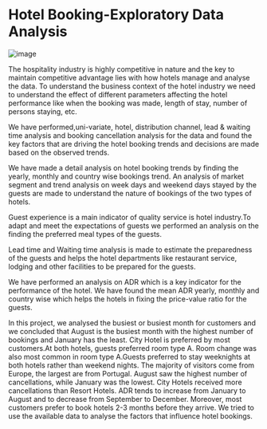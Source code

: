 # Hotel Booking-Exploratory Data Analysis
![image](https://user-images.githubusercontent.com/117563703/204213298-540a1f80-d62c-4f71-a669-0ff6b8078c73.png)


The hospitality industry is highly competitive in nature and the key to maintain competitive advantage lies with how hotels manage and analyse the data. To understand the business context of the hotel industry we need to understand the effect of different parameters affecting the hotel performance like when the booking was made, length of stay, number of persons staying, etc.

We have performed,uni-variate, hotel, distribution channel, lead & waiting time analysis and booking cancellation analysis for the data and found the key factors that are driving the hotel booking trends and decisions are made based on the observed trends.

We have made a detail analysis on hotel booking trends by finding the yearly, monthly and country wise bookings trend. An analysis of market segment and trend analysis on week days and weekend days stayed by the guests are made to understand the nature of bookings of the two types of hotels.

Guest experience is a main indicator of quality service is hotel industry.To adapt and meet the expectations of guests we performed an analysis on the finding the preferred meal types of the guests.
 
Lead time and Waiting time analysis is made to estimate the preparedness of the guests and helps the hotel departments like restaurant service, lodging and other facilities to be prepared for the guests.
 
We have performed an analysis on ADR which is a key indicator for the performance of the hotel. We have found the mean ADR yearly, monthly and country wise which helps the hotels in fixing the price-value ratio for the guests.

In this project, we analysed the busiest or busiest month for customers and we concluded that August is the busiest month with the highest number of bookings and January has the least. City Hotel is preferred by most customers.At both hotels, guests preferred room type A. Room change was also most common in room type A.Guests preferred to stay weeknights at both hotels rather than weekend nights. The majority of visitors come from Europe, the largest are from Portugal. August saw the highest number of cancellations, while January was the lowest. City Hotels received more cancellations than Resort Hotels. ADR tends to increase from January to August and to decrease from September to December. Moreover, most customers prefer to book hotels 2-3 months before they arrive. We tried to use the available data to analyse the factors that influence hotel bookings.





